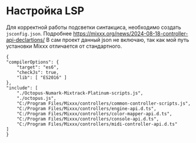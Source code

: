 
# Настройка LSP

Для корректной работы подсветки синтакциса, необходимо создать `jsconfig.json`.
Подробнее https://mixxx.org/news/2024-08-18-controller-api-declartions/
В сам проект данный json не включаю, так как мой путь установки Mixxx отличается от стандартного.

```
{
"compilerOptions": {
    "target": "es6",
    "checkJs": true,
    "lib": [ "ES2016" ]
},
"include": [
    "./Octopus-Numark-Mixtrack-Platinum-scripts.js",
    "./octopus.js",
    "C:/Program Files/Mixxx/controllers/common-controller-scripts.js",
    "C:/Program Files/Mixxx/controllers/engine-api.d.ts",
    "C:/Program Files/Mixxx/controllers/color-mapper-api.d.ts",
    "C:/Program Files/Mixxx/controllers/console-api.d.ts",
    "C:/Program Files/Mixxx/controllers/midi-controller-api.d.ts"
]
}
```